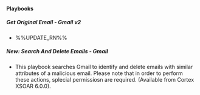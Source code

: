 
#### Playbooks
##### Get Original Email - Gmail v2
- %%UPDATE_RN%%

##### New: Search And Delete Emails - Gmail
- This playbook searches Gmail to identify and delete emails with similar attributes of a malicious email. Please note that in order to perform these actions, splecial permissiosn are required. (Available from Cortex XSOAR 6.0.0).

